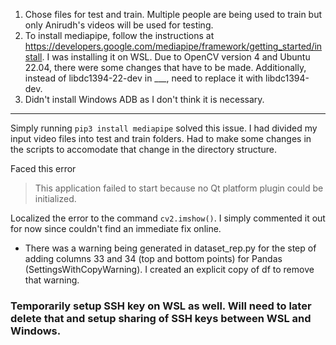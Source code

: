 1. Chose files for test and train. Multiple people are being used to train but only Anirudh's videos will be used for testing.
2. To install mediapipe, follow the instructions at https://developers.google.com/mediapipe/framework/getting_started/install. I was installing it on WSL. Due to OpenCV version 4 and Ubuntu 22.04, there were some changes that have to be made. Additionally, instead of libdc1394-22-dev in ___, need to replace it with libdc1394-dev. 
3. Didn't install Windows ADB as I don't think it is necessary.

---
Simply running `pip3 install mediapipe` solved this issue.
I had divided my input video files into test and train folders. Had to make some changes in the scripts to accomodate that change in the directory structure.

Faced this error
> This application failed to start because no Qt platform plugin could be initialized.

Localized the error to the command `cv2.imshow()`. I simply commented it out for now since couldn't find an immediate fix online.

* There was a warning being generated in dataset_rep.py for the step of adding columns 33 and 34 (top and bottom points) for Pandas (SettingsWithCopyWarning). I created an explicit copy of df to remove that warning.


### Temporarily setup SSH key on WSL as well. Will need to later delete that and setup sharing of SSH keys between WSL and Windows.